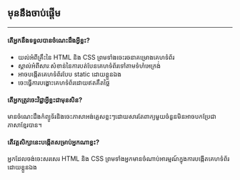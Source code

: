 ## មុននឹងចាប់ផ្តើម
---

#### តើអ្នកនឹងទទួលបានចំណេះដឹងអ្វីខ្លះ?
- យល់អំពីគ្រឹះនៃ​ HTML និង CSS​ ព្រមទាំងចេះរចនាគម្រោងគេហទំព័រ
- ស្គាល់អំពីសារៈសំខាន់នៃការបត់បែនគេហទំព័រទៅតាមទំហំអេក្រង់់
- អាចបង្កើតគេហទំព័របែប static ដោយខ្លួនឯង
- ចេះធ្វើការបង្ហោះគេហទំព័រដោយឥតគឹតថ្លៃ

#### តើអ្នកត្រូវចេះវិជ្ជាអ្វីខ្លះជាមុនសិន?
មានចំណេះដឹងកំព្យូទ័រនិងចេះភាសាអង់គ្លេសខ្លះៗដោយសារតែពាក្យមួយចំនួនមិនអាចបកប្រែជាភាសាខ្មែរបាន។

#### តើវគ្គសិក្សានេះបង្កើតសម្រាប់អ្នកណាខ្លះ?
អ្នកដែលចង់ចេះសរសេរ HTML និង CSS ព្រមទាំងអ្នកមានចំណាប់អារម្មណ៍ក្នុងការបង្កើតគេហទំព័រដោយខ្លួនឯង